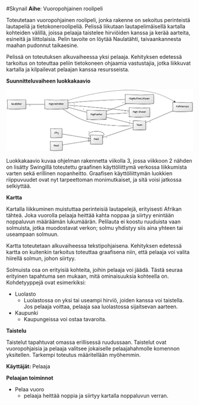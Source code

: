 #Skynail
**Aihe**: Vuoropohjainen roolipeli

Toteutetaan vuoropohjainen roolipeli, jonka rakenne on sekoitus perinteistä lautapeliä ja tietokoneroolipeliä. Pelissä liikutaan lautapelimäisellä kartalla kohteiden välillä, joissa pelaaja taistelee hirviöiden kanssa ja kerää aarteita, esineitä ja liittolaisia. Pelin tavoite on löytää Naulatähti, taivaankannesta maahan pudonnut taikaesine.

Pelissä on toteutuksen alkuvaiheessa yksi pelaaja. Kehityksen edetessä tarkoitus on toteuttaa peliin tietokoneen ohjaamia vastustajia, jotka liikkuvat kartalla ja kilpailevat pelaajan kanssa resursseista.

**Suunnitteluvaiheen luokkakaavio**

![Viikon 2 luokkakaavio](Luokkakaaviovko3.png)

Luokkakaavio kuvaa ohjelman rakennetta viikolla 3, jossa viikkoon 2 nähden on lisätty Swingillä toteutettu graafinen käyttöliittymä verkossa liikkumista varten sekä erillinen nopanheitto. Graafisen käyttöliittymän luokkien riippuvuudet ovat nyt tarpeettoman monimutkaiset, ja sitä voisi jatkossa selkiyttää. 

**Kartta**

Kartalla liikkuminen muistuttaa perinteisiä lautapelejä, erityisesti Afrikan tähteä. Joka vuorolla pelaaja heittää kahta noppaa ja siirtyy enintään noppaluvun määräämän lukumäärän. Pelilauta ei koostu ruuduista vaan solmuista, jotka muodostavat verkon; solmu yhdistyy siis aina yhteen tai useampaan solmuun. 

Kartta toteutetaan alkuvaiheessa tekstipohjaisena. Kehityksen edetessä kartta on kuitenkin tarkoitus toteuttaa graafisena niin, että pelaaja voi valita hiirellä solmun, johon siirtyy.

Solmuista osa on erityisiä kohteita, joihin pelaaja voi jäädä. Tästä seuraa erityinen tapahtuma sen mukaan, mitä ominaisuuksia kohteella on. Kohdetyyppejä ovat esimerkiksi:

* Luolasto
	* Luolastossa on yksi tai useampi hirviö, joiden kanssa voi taistella. Jos pelaaja voittaa, pelaaja saa luolastossa sijaitsevan aarteen.
* Kaupunki
	* Kaupungeissa voi ostaa tavaroita.

**Taistelu**

Taistelut tapahtuvat omassa erillisessä ruudussaan. Taistelut ovat vuoropohjaisia ja pelaaja valitsee jokaiselle pelaajahahmolle komennon yksitellen. Tarkempi toteutus määritellään myöhemmin.

**Käyttäjät:** Pelaaja

**Pelaajan toiminnot**

* Pelaa vuoro
	* pelaaja heittää noppia ja siirtyy kartalla noppaluvun verran.

